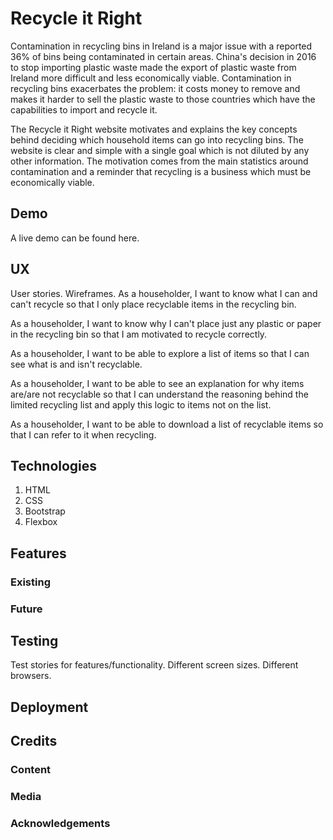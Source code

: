 # Recycle it Right
Contamination in recycling bins in Ireland is a major issue with a reported 36% of bins being contaminated in certain areas. China's decision in 2016 to stop importing plastic waste made the export of plastic waste from Ireland more difficult and less economically viable. Contamination in recycling bins exacerbates the problem: it costs money to remove and makes it harder to sell the plastic waste to those countries which have the capabilities to import and recycle it.

The Recycle it Right website motivates and explains the key concepts behind deciding which household items can go into recycling bins. The website is clear and simple with a single goal which is not diluted by any other information. The motivation comes from the main statistics around contamination and a reminder that recycling is a business which must be economically viable.

## Demo
A live demo can be found here.

## UX
User stories. Wireframes.
As a householder, I want to know what I can and can't recycle so that I only place recyclable items in the recycling bin.

As a householder, I want to know why I can't place just any plastic or paper in the recycling bin so that I am motivated to recycle correctly.

As a householder, I want to be able to explore a list of items so that I can see what is and isn't recyclable.

As a householder, I want to be able to see an explanation for why items are/are not recyclable so that I can understand the reasoning behind the limited recycling list and apply this logic to items not on the list.

As a householder, I want to be able to download a list of recyclable items so that I can refer to it when recycling.

## Technologies
1. HTML
2. CSS
3. Bootstrap
4. Flexbox

## Features
### Existing
### Future

## Testing
Test stories for features/functionality. Different screen sizes. Different browsers.

## Deployment

## Credits
### Content
### Media
### Acknowledgements
